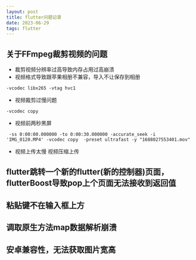 ```yaml
---
layout: post
title: flutter问题记录
date: 2023-06-29
tags: flutter
---
```


## 关于FFmpeg裁剪视频的问题

- 裁剪视频分辨率过高导致内存占用过高崩溃
- 视频格式导致跟苹果相册不兼容，导入不让保存到相册
```
-vcodec libx265 -vtag hvc1
```
- 视频裁剪过慢问题
```
-vcodec copy
```
- 视频前两秒黑屏
```
 -ss 0:00:00.000000 -to 0:00:30.000000 -accurate_seek -i 'IMG_0120.MP4' -vcodec copy  -preset ultrafast -y "1688027553401.mov"
```
- 视频上传太慢
视频压缩上传

## flutter跳转一个新的flutter(新的控制器)页面，flutterBoost导致pop上个页面无法接收到返回值

## 粘贴键不在输入框上方
## 调取原生方法map数据解析崩溃
## 安卓兼容性，无法获取图片宽高



